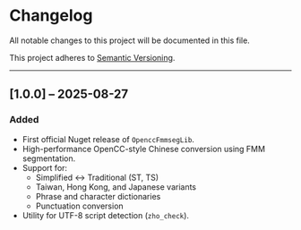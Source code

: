 # Changelog

All notable changes to this project will be documented in this file.

This project adheres to [Semantic Versioning](https://semver.org/).

---

## [1.0.0] – 2025-08-27

### Added

- First official Nuget release of `OpenccFmmsegLib`.
- High-performance OpenCC-style Chinese conversion using FMM segmentation.
- Support for:
    - Simplified ↔ Traditional (ST, TS)
    - Taiwan, Hong Kong, and Japanese variants
    - Phrase and character dictionaries
    - Punctuation conversion
- Utility for UTF-8 script detection (`zho_check`).
